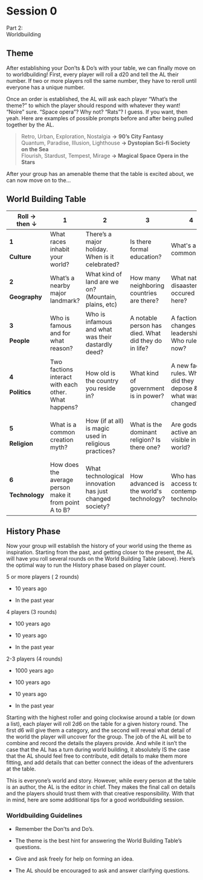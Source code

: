 # Session 0  
Part 2:  
Worldbuilding

## Theme

After establishing your Don’ts & Do’s with your table, we can finally move on to worldbuilding! First, every player will roll a d20 and tell the AL their number. If two or more players roll the same number, they have to reroll until everyone has a unique number.

Once an order is established, the AL will ask each player “What’s the theme?” to which the player should respond with whatever they want! “Noire” sure. “Space opera”? Why not? “Rats”? I guess. If you want, then yeah. Here are examples of possible prompts before and after being pulled together by the AL.

> Retro, Urban, Exploration, Nostalgia **→** **90’s City Fantasy**  
> Quantum, Paradise, Illusion, Lighthouse **→ Dystopian Sci-fi Society on the Sea**  
> Flourish, Stardust, Tempest, Mirage **→ Magical Space Opera in the Stars**

After your group has an amenable theme that the table is excited about, we can now move on to the…

## World Building Table

|**Roll →  <br>then ↓**|1|2|3|4|5|6|
|---|---|---|---|---|---|---|
|**1**<br><br>**Culture**|What races inhabit your world?|There’s a major holiday. When is it celebrated?|Is there formal education?|What's a common job?|What’s a common way people spend their free time?|What is a common myth? What lesson does it teach?|
|**2**<br><br>**Geography**|What’s a nearby major landmark?|What kind of land are we on? (Mountain, plains, etc)|How many neighboring countries are there?|What natural disaaster occured here?|What kind of animals live in this region?|What valuable resource was discovered?|
|**3**<br><br>**People**|Who is famous and for what reason?|Who is infamous and what was their dastardly deed?|A notable person has died. What did they do in life?|A faction changes leadership. Who rules now?|Who leads a new or established faction?|Is there a pivotal figure everyone knows?|
|**4**<br><br>**Politics**|Two factions interact with each other. What happens?|How old is the country you reside in?|What kind of government is in power?|A new faction rules. Who did they depose & what was changed?|Are leaders/ government officials usually magical?|How are people punished for breaking laws?|
|**5**<br><br>**Religion**|What is a common creation myth?|How (if at all) is magic used in religious practices?|What is the dominant religion? Is there one?|Are gods active and visible in the world?|How do people receive the word of their religion?|What's an insular group that isn’t very popular?|
|**6**<br><br>**Technology**|How does the average person make it from point A to B?|What technological innovation has just changed society?|How advanced is the world's technology?|Who has access to contemporary technology?|What ancient technology was discovered?|Is magic common? What does it look like?|

## History Phase

Now your group will establish the history of your world using the theme as inspiration. Starting from the past, and getting closer to the present, the AL will have you roll several rounds on the World Building Table (above). Here’s the optimal way to run the History phase based on player count.

5 or more players ( 2 rounds)

- 10 years ago
    
- In the past year
    

4 players (3 rounds)

- 100 years ago
    
- 10 years ago
    
- In the past year
    

2-3 players (4 rounds)

- 1000 years ago
    
- 100 years ago
    
- 10 years ago
    
- In the past year
    

Starting with the highest roller and going clockwise around a table (or down a list), each player will roll 2d6 on the table for a given history round. The first d6 will give them a category, and the second will reveal what detail of the world the player will uncover for the group. The job of the AL will be to combine and record the details the players provide. And while it isn’t the case that the AL has a turn during world building, it absolutely IS the case that the AL should feel free to contribute, edit details to make them more fitting, and add details that can better connect the ideas of the adventurers at the table.

This is everyone’s world and story. However, while every person at the table is an author, the AL is the editor in chief. They makes the final call on details and the players should trust them with that creative responsibility. With that in mind, here are some additional tips for a good worldbuilding session.

### Worldbuilding Guidelines

- Remember the Don'ts and Do’s.
    
- The theme is the best hint for answering the World Building Table’s questions.
    
- Give and ask freely for help on forming an idea.
    
- The AL should be encouraged to ask and answer clarifying questions.